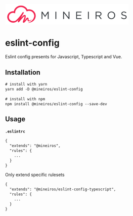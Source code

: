 [<img src="https://raw.githubusercontent.com/mineiros-io/brand/3bffd30e8bdbbde32c143e2650b2faa55f1df3ea/mineiros-primary-logo.svg" width="400"/>][homepage]

# eslint-config

Eslint config presents for Javascript, Typescript and Vue.

## Installation

```
# install with yarn
yarn add -D @mineiros/eslint-config

# install with npm
npm install @mineiros/eslint-config --save-dev
```

## Usage

**`.eslintrc`**

```
{
  "extends": "@mineiros",
  "rules": {
    ...
  }
}
```

Only extend specific rulesets

```
{
  "extends": "@mineiros/eslint-config-typescript",
  "rules": {
    ...
  }
}
```

<!-- References -->

[homepage]: https://mineiros.io/?ref=eslint-config
